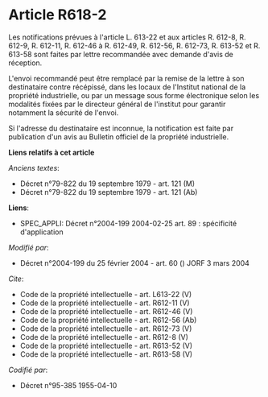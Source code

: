 # Article R618-2

Les notifications prévues à l'article L. 613-22 et aux articles R. 612-8, R. 612-9, R. 612-11, R. 612-46 à R. 612-49, R.
612-56, 
R. 612-73, R. 613-52 et R. 613-58 sont faites par lettre recommandée avec demande d'avis de réception. 

L'envoi recommandé peut être remplacé par la remise de la lettre à son destinataire contre récépissé, dans les locaux de
l'Institut national de la propriété industrielle, ou par un message sous forme électronique selon les modalités fixées par le
directeur général de l'institut pour garantir notamment la sécurité de l'envoi. 

Si l'adresse du destinataire est inconnue, la notification est faite par publication d'un avis au Bulletin officiel de la
propriété industrielle.

**Liens relatifs à cet article**

_Anciens textes_:

  - Décret n°79-822 du 19 septembre 1979 - art. 121 (M)
  - Décret n°79-822 du 19 septembre 1979 - art. 121 (Ab)

**Liens**:

  - SPEC_APPLI: Décret n°2004-199 2004-02-25 art. 89 : spécificité d'application

_Modifié par_:

  - Décret n°2004-199 du 25 février 2004 - art. 60 () JORF 3 mars 2004

_Cite_:

  - Code de la propriété intellectuelle - art. L613-22 (V)
  - Code de la propriété intellectuelle - art. R612-11 (V)
  - Code de la propriété intellectuelle - art. R612-46 (V)
  - Code de la propriété intellectuelle - art. R612-56 (Ab)
  - Code de la propriété intellectuelle - art. R612-73 (V)
  - Code de la propriété intellectuelle - art. R612-8 (V)
  - Code de la propriété intellectuelle - art. R613-52 (V)
  - Code de la propriété intellectuelle - art. R613-58 (V)

_Codifié par_:

  - Décret n°95-385 1955-04-10
